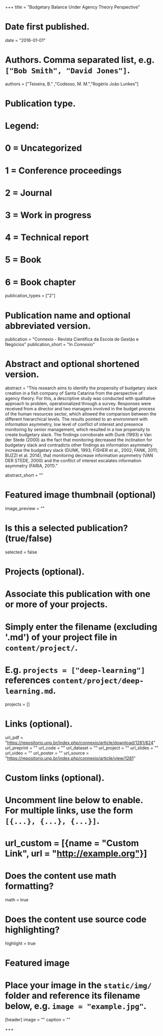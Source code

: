 +++
title = "Budgetary Balance Under Agency Theory Perspective"

# Date first published.
date = "2016-01-01"

# Authors. Comma separated list, e.g. `["Bob Smith", "David Jones"]`.
authors = ["Teixeira, B." ,"Codesso, M. M.","Rogério João Lunkes"]

# Publication type.
# Legend:
# 0 = Uncategorized
# 1 = Conference proceedings
# 2 = Journal
# 3 = Work in progress
# 4 = Technical report
# 5 = Book
# 6 = Book chapter
publication_types = ["2"]

# Publication name and optional abbreviated version.
publication = "Connexio - Revista Científica da Escola de Gestão e Negócios"
publication_short = "In *Connexio*"

# Abstract and optional shortened version.
abstract = "This research aims to identify the propensity of budgetary slack creation in a fish company of Santa Catarina from the perspective of agency theory. For this, a descriptive study was conducted with qualitative approach to problem, operationalized through a survey. Responses were received from a director and two managers involved in the budget process of the human resources sector, which allowed the comparison between the different hierarchical levels. The results pointed to an environment with information asymmetry, low level of conflict of interest and presence monitoring by senior management, which resulted in a low propensity to create budgetary slack. The findings corroborate with Dunk (1993) e Van der Stede (2000) as the fact that monitoring decreased the inclination for budgetary slack and contradicts other findings as information asymmetry increase the budgetary slack (DUNK, 1993; FISHER et al., 2002; FANK, 2011; BUZZI et al. 2014), that monitoring decrease information asymmetry (VAN DER STEDE, 2000) and the conflict of interest escalates information asymmetry (FARIA, 2011)."

abstract_short = ""

# Featured image thumbnail (optional)
image_preview = ""

# Is this a selected publication? (true/false)
selected = false

# Projects (optional).
#   Associate this publication with one or more of your projects.
#   Simply enter the filename (excluding '.md') of your project file in `content/project/`.
#   E.g. `projects = ["deep-learning"]` references `content/project/deep-learning.md`.
projects = []

# Links (optional).
url_pdf = "https://repositorio.unp.br/index.php/connexio/article/download/1281/824"
url_preprint = ""
url_code = ""
url_dataset = ""
url_project = ""
url_slides = ""
url_video = ""
url_poster = ""
url_source = "https://repositorio.unp.br/index.php/connexio/article/view/1281"

# Custom links (optional).
#   Uncomment line below to enable. For multiple links, use the form `[{...}, {...}, {...}]`.
# url_custom = [{name = "Custom Link", url = "http://example.org"}]

# Does the content use math formatting?
math = true

# Does the content use source code highlighting?
highlight = true

# Featured image
# Place your image in the `static/img/` folder and reference its filename below, e.g. `image = "example.jpg"`.
[header]
image = ""
caption = ""

+++